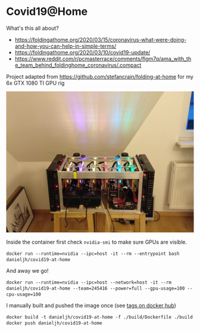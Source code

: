 # Covid19@Home

What's this all about?
- https://foldingathome.org/2020/03/15/coronavirus-what-were-doing-and-how-you-can-help-in-simple-terms/
- https://foldingathome.org/2020/03/10/covid19-update/
- https://www.reddit.com/r/pcmasterrace/comments/flgm7q/ama_with_the_team_behind_foldinghome_coronavirus/.compact

Project adapted from https://github.com/stefancrain/folding-at-home for my 6x GTX 1080 TI GPU rig

![](./danipod.jpg)

Inside the container first check `nvidia-smi` to make sure GPUs are visible.

```
docker run --runtime=nvidia --ipc=host -it --rm --entrypoint bash danieljh/covid19-at-home
```

And away we go!

```
docker run --runtime=nvidia --ipc=host --network=host -it --rm danieljh/covid19-at-home --team=245416 --power=full --gpu-usage=100 --cpu-usage=100
```


I manually built and pushed the image once (see [tags on docker hub](https://hub.docker.com/r/danieljh/covid19-at-home/tags))

```
docker build -t danieljh/covid19-at-home -f ./build/Dockerfile ./build
docker push danieljh/covid19-at-home
```
